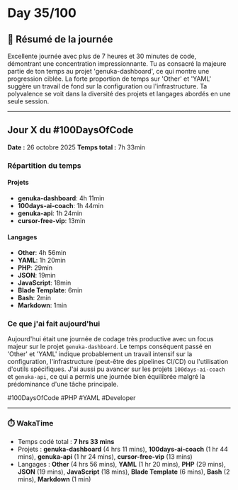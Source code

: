 # Day 35/100

## 🚀 Résumé de la journée
Excellente journée avec plus de 7 heures et 30 minutes de code, démontrant une concentration impressionnante. Tu as consacré la majeure partie de ton temps au projet 'genuka-dashboard', ce qui montre une progression ciblée. La forte proportion de temps sur 'Other' et 'YAML' suggère un travail de fond sur la configuration ou l'infrastructure. Ta polyvalence se voit dans la diversité des projets et langages abordés en une seule session.

---

## Jour X du #100DaysOfCode

**Date :** 26 octobre 2025
**Temps total :** 7h 33min

### Répartition du temps

#### Projets
- **genuka-dashboard**: 4h 11min
- **100days-ai-coach**: 1h 44min
- **genuka-api**: 1h 24min
- **cursor-free-vip**: 13min

#### Langages
- **Other**: 4h 56min
- **YAML**: 1h 20min
- **PHP**: 29min
- **JSON**: 19min
- **JavaScript**: 18min
- **Blade Template**: 6min
- **Bash**: 2min
- **Markdown**: 1min

### Ce que j'ai fait aujourd'hui

Aujourd'hui était une journée de codage très productive avec un focus majeur sur le projet `genuka-dashboard`. Le temps conséquent passé en 'Other' et 'YAML' indique probablement un travail intensif sur la configuration, l'infrastructure (peut-être des pipelines CI/CD) ou l'utilisation d'outils spécifiques. J'ai aussi pu avancer sur les projets `100days-ai-coach` et `genuka-api`, ce qui a permis une journée bien équilibrée malgré la prédominance d'une tâche principale.

#100DaysOfCode #PHP #YAML #Developer

---
### ⏱️ WakaTime
- Temps codé total : **7 hrs 33 mins**
- Projets : **genuka-dashboard** (4 hrs 11 mins), **100days-ai-coach** (1 hr 44 mins), **genuka-api** (1 hr 24 mins), **cursor-free-vip** (13 mins)
- Langages : **Other** (4 hrs 56 mins), **YAML** (1 hr 20 mins), **PHP** (29 mins), **JSON** (19 mins), **JavaScript** (18 mins), **Blade Template** (6 mins), **Bash** (2 mins), **Markdown** (1 min)

